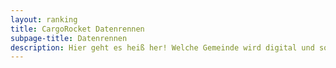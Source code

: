 ```yaml
---
layout: ranking
title: CargoRocket Datenrennen
subpage-title: Datenrennen
description: Hier geht es heiß her! Welche Gemeinde wird digital und sorgt für die beste Datengrundlage für Lastenradrouting?! Klicke auf deine Gemeinde um herauszufinden wie du Daten beitragen kannst.
---
```


